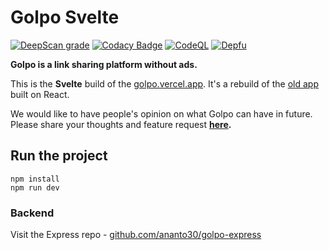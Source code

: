 # Golpo Svelte

[![DeepScan grade](https://deepscan.io/api/teams/15735/projects/28867/branches/930391/badge/grade.svg)](https://deepscan.io/dashboard#view=project&tid=15735&pid=28867&bid=930391)
[![Codacy Badge](https://app.codacy.com/project/badge/Grade/18825ae665cd4e2eb96c8b704f0a85db)](https://app.codacy.com/gh/Ananto30/golpo-svelte/dashboard?utm_source=gh&utm_medium=referral&utm_content=&utm_campaign=Badge_grade)
[![CodeQL](https://github.com/Ananto30/golpo-svelte/actions/workflows/codeql-analysis.yml/badge.svg)](https://github.com/Ananto30/golpo-svelte/actions/workflows/codeql-analysis.yml)
[![Depfu](https://badges.depfu.com/badges/1ec6ada5ad130ffb35b25c528a6eb5bd/count.svg)](https://depfu.com/github/Ananto30/golpo-svelte?project_id=32582)

**Golpo is a link sharing platform without ads.**

This is the **Svelte** build of the [golpo.vercel.app](https://golpo.vercel.app). It's a rebuild of the [old app](https://github.com/ananto30/golpo) built on React.

We would like to have people's opinion on what Golpo can have in future. Please share your thoughts and feature request **[here](https://github.com/Ananto30/golpo-express/discussions/categories/request-feature).**

## Run the project

```
npm install
npm run dev
```

### Backend

Visit the Express repo - [github.com/ananto30/golpo-express](https://github.com/Ananto30/golpo-express)
